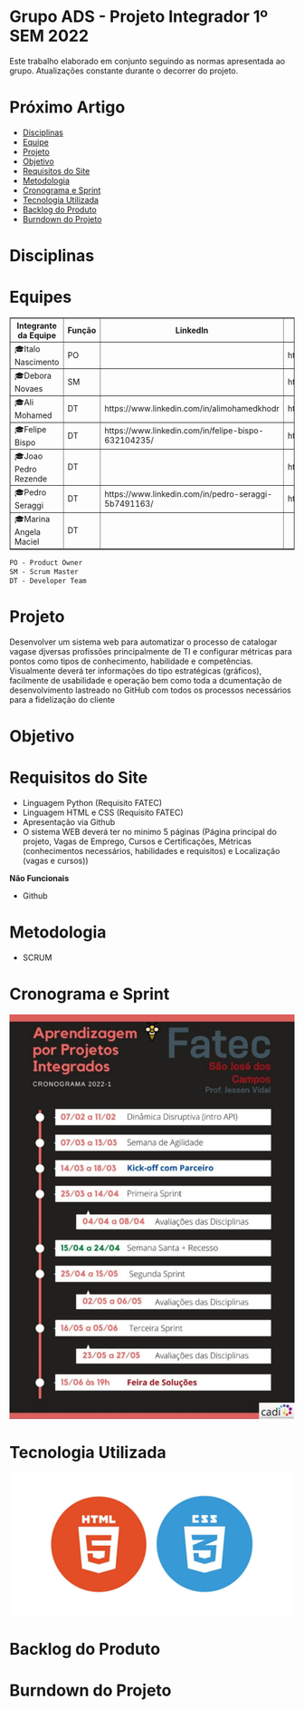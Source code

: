 #  Grupo ADS - Projeto Integrador 1º SEM 2022

Este trabalho elaborado em conjunto seguindo as normas apresentada ao grupo. Atualizações constante durante o decorrer do projeto.


# Próximo Artigo

- [Disciplinas](#Disciplinas)
- [Equipe](#Equipes)
- [Projeto](#Projeto)
- [Objetivo](#Objetivo)
- [Requisitos do Site](#Requisitos-do-site)
- [Metodologia](#Metodologia)
- [Cronograma e Sprint](#Cronograma-e-Sprint)
- [Tecnologia Utilizada](#Tecnologia-Utilizada)
- [Backlog do Produto](#Backlog-do-Produto)
- [Burndown do Projeto](#Burndown-do-Projeto)

# Disciplinas

 # **Equipes**
<table border="1">
    <tr>
        <th>Integrante da Equipe</th>
        <th>Função</th>
        <th>Linkedln</th>
        <th>Github</th>
    </tr>
    <tr>
        <td>🎓Italo Nascimento</td>
        <td>PO</td>
        <td></td>
        <td>https://github.com/italobonilha</td>
    </tr>
    <tr>
        <td>🎓Debora Novaes</td>
        <td>SM</td>
        <td></td>
        <td>https://github.com/deborataira</td>
    </tr>
     <tr>
        <td>🎓Ali Mohamed </td>
        <td>DT</td>
        <td>https://www.linkedin.com/in/alimohamedkhodr</td>
        <td>https://github.com/alimoahmed</td>
    </tr>
     <tr>
        <td>🎓Felipe Bispo </td>
        <td>DT</td>
        <td>https://www.linkedin.com/in/felipe-bispo-632104235/</td>
        <td>https://github.com/fsbispo</td>
    </tr>
     <tr>
        <td>🎓Joao Pedro Rezende</td>
        <td>DT</td>
        <td></td>
        <td>https://github.com/joaolrez</td>
    </tr>
     <tr>
        <td>🎓Pedro Seraggi</td>
        <td>DT</td>
        <td>https://www.linkedin.com/in/pedro-seraggi-5b7491163/</td>
        <td>https://github.com/PedroSeraggi</td>
    </tr>
     <tr>
        <td>🎓Marina Angela Maciel</td>
        <td>DT</td>
      <td><a href="https://br.linkedin.com/in/marinaangela"></a></td>
      <td></td>
        <td></td>
    </tr>
</table>



```
PO - Product Owner
SM - Scrum Master
DT - Developer Team
```

# Projeto

Desenvolver um sistema web para automatizar o processo de catalogar vagase djversas profissões principalmente de TI e configurar métricas para pontos como tipos de conhecimento, habilidade e competências. Visualmente deverá ter informações do tipo estratégicas (gráficos), facilmente de usabilidade e operação bem como toda a dcumentação de desenvolvimento lastreado no GitHub com todos os processos necessários para a fidelização do cliente 

# Objetivo

# Requisitos do Site
- Linguagem Python (Requisito FATEC)
- Linguagem HTML e CSS (Requisito FATEC)
- Apresentação via Github
- O sistema WEB deverá ter no minimo 5 páginas (Página principal do projeto, Vagas de Emprego, Cursos e Certificações, Métricas (conhecimentos necessários, habilidades e requisitos) e Localização (vagas e cursos))

**Não Funcionais**
- Github 

# Metodologia
- SCRUM

# Cronograma e Sprint
![](https://github.com/DISPVAG/DISPVAG/blob/main/imagens/cronograma.jpg)

# Tecnologia Utilizada
![](https://github.com/DISPVAG/DISPVAG/blob/main/imagens/html.jpg)
# Backlog do Produto

# Burndown do Projeto


